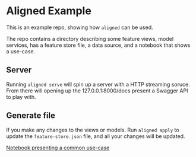 # Aligned Example

This is an example repo, showing how `aligned` can be used.

The repo contains a directory describing some feature views, model services, has a feature store file, a data source, and a notebook that shows a use-case.

## Server
Running `aligned serve` will spin up a server with a HTTP streaming soruce. From there will opening up the 127.0.0.1:8000/docs present a Swagger API to play with.

## Generate file
If you make any changes to the views or models. Run `aligned apply` to update the `feature-store.json` file, and all your changes will be updated.

[Notebook presenting a common use-case](example.ipynb)

